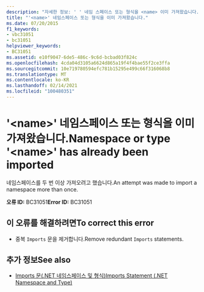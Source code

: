 ```yaml
---
description: "자세한 정보: ' ' 네임 스페이스 또는 형식을 <name> 이미 가져왔습니다."
title: "'<name>' 네임스페이스 또는 형식을 이미 가져왔습니다."
ms.date: 07/20/2015
f1_keywords:
- vbc31051
- bc31051
helpviewer_keywords:
- BC31051
ms.assetid: e10f9047-6de5-486c-9c6d-bcbad03f824c
ms.openlocfilehash: 4cda04d3105a6624d865a19f4f4bae55f2ce3ffa
ms.sourcegitcommit: 10e719780594efc781b15295e499c66f316068b8
ms.translationtype: MT
ms.contentlocale: ko-KR
ms.lasthandoff: 02/14/2021
ms.locfileid: "100480351"
---
```

# <a name="namespace-or-type-name-has-already-been-imported"></a><span data-ttu-id="087e8-103">'\<name>' 네임스페이스 또는 형식을 이미 가져왔습니다.</span><span class="sxs-lookup"><span data-stu-id="087e8-103">Namespace or type '\<name>' has already been imported</span></span>

<span data-ttu-id="087e8-104">네임스페이스를 두 번 이상 가져오려고 했습니다.</span><span class="sxs-lookup"><span data-stu-id="087e8-104">An attempt was made to import a namespace more than once.</span></span>  
  
 <span data-ttu-id="087e8-105">**오류 ID:** BC31051</span><span class="sxs-lookup"><span data-stu-id="087e8-105">**Error ID:** BC31051</span></span>  
  
## <a name="to-correct-this-error"></a><span data-ttu-id="087e8-106">이 오류를 해결하려면</span><span class="sxs-lookup"><span data-stu-id="087e8-106">To correct this error</span></span>  
  
- <span data-ttu-id="087e8-107">중복 `Imports` 문을 제거합니다.</span><span class="sxs-lookup"><span data-stu-id="087e8-107">Remove redundant `Imports` statements.</span></span>  
  
## <a name="see-also"></a><span data-ttu-id="087e8-108">추가 정보</span><span class="sxs-lookup"><span data-stu-id="087e8-108">See also</span></span>

- [<span data-ttu-id="087e8-109">Imports 문(.NET 네임스페이스 및 형식)</span><span class="sxs-lookup"><span data-stu-id="087e8-109">Imports Statement (.NET Namespace and Type)</span></span>](../language-reference/statements/imports-statement-net-namespace-and-type.md)
